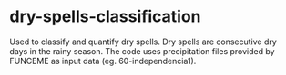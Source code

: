 # dry-spells-classification
Used to classify and quantify dry spells.
Dry spells are consecutive dry days in the rainy season.
The code uses precipitation files provided by FUNCEME as input data (eg. 60-independencia1).
